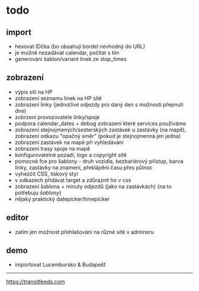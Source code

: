 # todo

## import

- hexovat IDčka (bo obsahují bordel nevhodný do URL)
- je možné nezadávat calendar, počítat s tím
- generování šablon/variant linek ze stop_times

## zobrazení

- výpis sítí na HP
- zobrazení seznamu linek na HP sítě
- zobrazení linky (jednotlivé odjezdy pro daný den s možností přepnutí dne)
- zobrzení provozovatele linky/spoje
- podpora calendar_dates + debug zobrazení které services používáme
- zobrazení stejnojmených/sesterských zastávek u zastávky (na mapě), zobrazení odkazu "opačný směr" (pokud je stejnojmenná jen jedna)
- zobrazení zastávek na mapě při vyhledávání
- zobrazení trasy spoje na mapě
- konfigurovatelné pozadí, logo a copyright sítě
- pomocné fce pro šablony - druh vozidla, bezbariérový přístup, barva linky, zastávky na znamení, překlápění času přes půlnoc
- vyhezčit CSS, tiskový styl
- v odkazech přidávat target a zdůraznit ho v css
- zobrazení šablona + minuty odjezdů (jako na zastávkách) {na to potřebuju *šablony*}
- nějaký praktický datepicker/timepicker

## editor

- zatím jen možnost přehlašování na různé sítě v admineru

## demo

- importovat Lucembursko & Budapešť

---

https://transitfeeds.com
